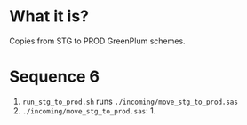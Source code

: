 #                  What it is?

Copies from STG to PROD GreenPlum schemes.

#                  Sequence 6

1. `run_stg_to_prod.sh` runs `./incoming/move_stg_to_prod.sas`
2. `./incoming/move_stg_to_prod.sas`:
	1. 
